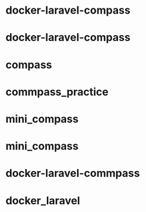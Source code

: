 # docker-laravel-compass
# docker-laravel-compass
# compass
# commpass_practice
# mini_compass
# mini_compass
# docker-laravel-commpass
# docker_laravel
